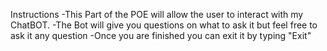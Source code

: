 Instructions
-This Part of the POE will allow the user to interact with my ChatBOT.
-The Bot will give you questions on what to ask it but feel free to ask it any question
-Once you are finished you can exit it by typing "Exit"
